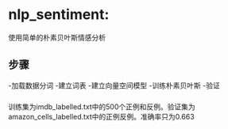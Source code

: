 # nlp_sentiment:
使用简单的朴素贝叶斯情感分析
## 步骤
-加载数据分词
-建立词表
-建立向量空间模型
-训练朴素贝叶斯
-验证
###
训练集为imdb_labelled.txt中的500个正例和反例。验证集为amazon_cells_labelled.txt中的正例反例。准确率只为0.663
